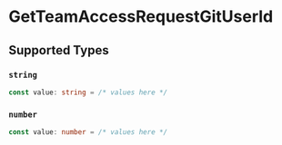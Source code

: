 # GetTeamAccessRequestGitUserId


## Supported Types

### `string`

```typescript
const value: string = /* values here */
```

### `number`

```typescript
const value: number = /* values here */
```

